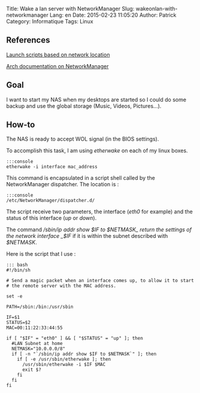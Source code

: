 Title: Wake a lan server with NetworkManager
Slug: wakeonlan-with-networkmanager
Lang: en
Date: 2015-02-23 11:05:20
Author: Patrick
Category: Informatique
Tags: Linux

## References 

[Launch scripts based on network location](http://sysadminsjourney.com/content/2008/12/18/use-networkmanager-launch-scripts-based-network-location/)

[Arch documentation on NetworkManager](https://wiki.archlinux.org/index.php/NetworkManager)


## Goal

I want to start my NAS when my desktops are started so I could do some backup and use the global storage (Music, Videos, Pictures...).


## How-to

The NAS is ready to accept WOL signal (in the BIOS settings). 

To accomplish this task, I am using _etherwake_ on each of my linux boxes. 

    :::console
    etherwake -i interface mac_address


This command is encapsulated in a script shell called by the NetworkManager dispatcher. The location is :

    :::console
    /etc/NetworkManager/dispatcher.d/


The script receive two parameters, the interface (_eth0_ for example) and the status of this interface (_up_ or _down_).

The command _/sbin/ip addr show $IF to $NETMASK_ return the settings of the network interface _$IF_ if it is within the subnet described with _$NETMASK_.

Here is the script that I use : 

    ::: bash
    #!/bin/sh

    # Send a magic packet when an interface comes up, to allow it to start
    # the remote server with the MAC address.

    set -e

    PATH=/sbin:/bin:/usr/sbin

    IF=$1
    STATUS=$2
    MAC=00:11:22:33:44:55

    if [ "$IF" = "eth0" ] && [ "$STATUS" = "up" ]; then
      #LAN Subnet at home
      NETMASK="10.0.0.0/8"
      if [ -n "`/sbin/ip addr show $IF to $NETMASK`" ]; then
        if [ -e /usr/sbin/etherwake ]; then
          /usr/sbin/etherwake -i $IF $MAC
          exit $?
        fi
      fi
    fi

